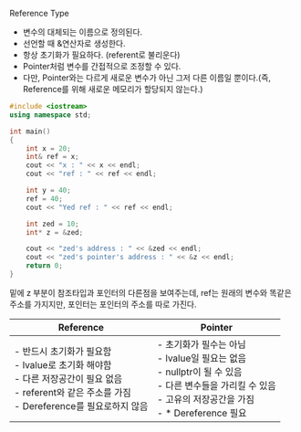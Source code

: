Reference Type

- 변수의 대체되는 이름으로 정의된다.
- 선언할 때 &연산자로 생성한다.
- 항상 초기화가 필요하다. (referent로 불리운다)
- Pointer처럼 변수를 간접적으로 조정할 수 있다.
- 다만, Pointer와는 다르게 새로운 변수가 아닌 그저 다른 이름일 뿐이다.(즉, Reference를 위해 새로운 메모리가 할당되지 않는다.)

```c++
#include <iostream>	
using namespace std;

int main()
{
	int x = 20;
	int& ref = x;
	cout << "x : " << x << endl;
	cout << "ref : " << ref << endl;

	int y = 40;
	ref = 40;
	cout << "Yed ref : " << ref << endl;

	int zed = 10;
	int* z = &zed;

	cout << "zed's address : " << &zed << endl;
	cout << "zed's pointer's address : " << &z << endl;
	return 0;
}
```

밑에 z 부분이 참조타입과 포인터의 다른점을 보여주는데, ref는 원래의 변수와 똑같은 주소를 가지지만, 포인터는 포인터의 주소를 따로 가진다.

| Reference                                                    | Pointer                                                      |
| ------------------------------------------------------------ | ------------------------------------------------------------ |
| - 반드시 초기화가 필요함<br />- lvalue로 초기화 해야함<br />- 다른 저장공간이 필요 없음<br />- referent와 같은 주소를 가짐<br />- Dereference를 필요로하지 않음 | - 초기화가 필수는 아님<br />- lvalue일 필요는 없음<br />- nullptr이 될 수 있음<br />- 다른 변수들을 가리킬 수 있음<br />- 고유의 저장공간을 가짐<br />- * Dereference 필요 |

